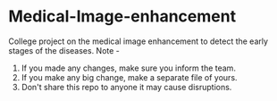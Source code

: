 # Medical-Image-enhancement
College project on the medical image enhancement to detect the early stages of the diseases.
Note - 
1) If you made any changes, make sure you inform the team.
2) If you make any big change, make a separate file of yours.
3) Don't share this repo to anyone it may cause disruptions.
